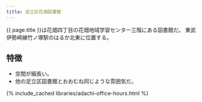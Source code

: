 ```yaml
---
title: 足立区花畑図書館
---
```


{{ page.title }}は花畑四丁目の花畑地域学習センター三階にある図書館だ。
東武伊勢崎線竹ノ塚駅のはるか北東に位置する。

## 特徴

* 空間が細長い。
* 他の足立区図書館とおおむね同じような雰囲気だ。

{% include_cached libraries/adachi-office-hours.html %}
